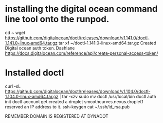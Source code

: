 # installing the digital ocean command line tool onto the runpod. 
cd ~
wget https://github.com/digitalocean/doctl/releases/download/v1.141.0/doctl-1.141.0-linux-amd64.tar.gz
tar xf ~/doctl-1.141.0-linux-amd64.tar.gz
Created Digital ocean auth token. Dashlane https://docs.digitalocean.com/reference/api/create-personal-access-token/
# Installed doctl 
curl -sL https://github.com/digitalocean/doctl/releases/download/v1.104.0/doctl-1.104.0-linux-amd64.tar.gz | tar -xzv
sudo mv doctl /usr/local/bin
doctl auth init
doctl account get
created a droplet smoothcurves.nexus.droplet1 reserved an IP address to it. 
ssh-keygen
cat ~/.ssh/id_rsa.pub

REMEMBER DOMAIN IS REGISTERED AT DYNADOT
